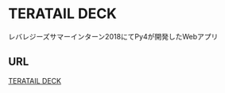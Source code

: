# TERATAIL DECK
レバレジーズサマーインターン2018にてPy4が開発したWebアプリ

## URL
[TERATAIL DECK](https://teratail-log.azurewebsites.net)